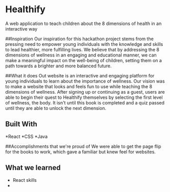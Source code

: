 # Healthify
A web application to teach children about the 8 dimensions of health in an interactive way


##Inspiration
Our inspiration for this hackathon project stems from the pressing need to empower young individuals with the knowledge and skills to lead healthier, more fulfilling lives. We believe that by addressing the 8 dimensions of wellness in an engaging and educational manner, we can make a meaningful impact on the well-being of children, setting them on a path towards a brighter and more balanced future.

##What it does
Out website is an interactive and engaging platform for young individuals to learn about the importance of wellness. Our vision was to make a website that looks and feels fun to use while teaching the 8 dimensions of wellness. After signing up or continuing as a guest, users are able to begin their quest to Healthify themselves by selecting the first level of wellness, the body. It isn't until this book is completed and a quiz passed until they are able to unlock the next dimension.

## Built With
*React
*CSS
*Java

##Accomplishments that we're proud of
We were able to get the page flip for the books to work, which gave a familiar but knew feel for websites.

## What we learned
* React skills
* 
